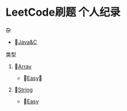 #  LeetCode刷题 个人纪录 
杂  
 * 🛒[Java&C](https://github.com/Dagon0577/LeetCode/tree/master/%E6%9D%82)  

类型
1. 📌[Array](https://github.com/Dagon0577/LeetCode/tree/master/Type/LeetCode_Array)
    - 💚[Easy](https://github.com/Dagon0577/LeetCode/tree/master/Type/LeetCode_Array/Easy)🎈
 
2. 📌[String](https://github.com/Dagon0577/LeetCode/tree/master/Type/LeetCode_String)
    - 💚[Easy](https://github.com/Dagon0577/LeetCode/tree/master/Type/LeetCode_String/Easy)
